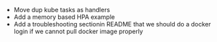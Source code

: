 * Move dup kube tasks as handlers
* Add a memory based HPA example
* Add a troubleshooting sectionin README that we should do a docker login if we cannot pull docker image properly 

